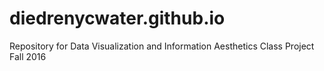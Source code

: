 # diedrenycwater.github.io
Repository for Data Visualization and Information Aesthetics Class Project Fall 2016

